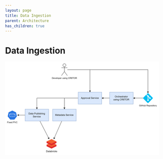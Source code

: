 ```yaml
---
layout: page
title: Data Ingestion 
parent: Architecture
has_children: true
---
```

# Data Ingestion

![Service Architecture](./architecture.png)
